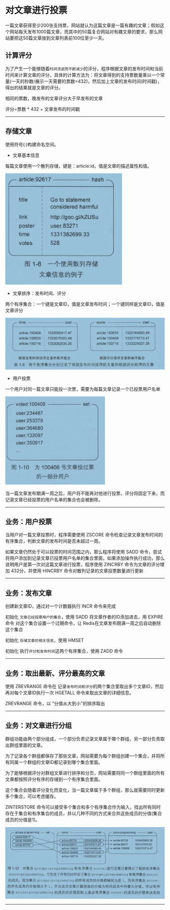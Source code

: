 #   对文章进行投票

一篇文章获得至少200张支持票，网站就认为这篇文章是一篇有趣的文章；假如这个网站每天发布1000篇文章，而其中的50篇复合网站对有趣文章的要求，那么网站要把这50篇文章放到文章列表前100位至少一天。

##  计算评分

为了产生一个能够随着`时间流逝而不断减少`的评分，程序根据文章的发布时间和当前时间来计算文章的评分，具体的计算方法为：将文章得到的支持票数量乘以一个常量(一天的秒数/展示一天需要的票数=432)，然后加上文章的发布时间(时间戳)，得出的结果就是文章的评分。

相同的票数，晚发布的文章评分大于早发布的文章

评分=票数 * 432 + 文章发布的时间戳

----

##  存储文章

使用符号(:)构建命名空间。

-   文章基本信息

每篇文章使用一个散列存储，键是：article:id，值是文章的描述属性和值。

![使用散列存储文章信息](images/20181117151158.png)

-   文章排序：发布时间、评分

两个有序集合：一个键是文章ID，值是文章发布时间；一个键同样是文章ID，值是文章评分

![记录根据发布时间和评分排序的文章](images/20181117151430.png)

-   用户投票

一个用户对同一篇文章只能投一次票，需要为每篇文章记录一个已投票用户名单

![用户投票](images/20181117200238.png)

当一篇文章发布期满一周之后，用户将不能再对他进行投票，评分将固定下来，而记录文章已经投票的用户名单的集合也会被删除。

----

##  业务：用户投票

当用户对一篇文章投票时，程序需要使用 ZSCORE 命令检查记录文章发布时间的有序集合，判断文章的发布时间是否未超过一周。

如果文章仍然处于可以投票的时间范围之内，那么程序将使用 SADD 命令，尝试将用户添加到记录文章已投票用户名单的集合里面，如果添加操作执行成功，那么说明用户是第一次对这篇文章进行投票，程序使用 ZINCRBY 命令为文章的评分增加 432分，并使用 HINCRBY 命令对散列记录的文章投票数量进行更新

----

##  业务：发布文章

创建新文章ID，通过对一个计数器执行 INCR 命令来完成

初始化 `文章已经投票用户的集合`，使用 SADD 将文章作者的ID添加进去，用 EXPIRE 命令 对这个集合设置一个过期命令，让 Redis在文章发布期满一周之后自动删除这个集合

初始化 `存储文章的相关信息`，使用 HMSET

初始化 执行`评分和发布时间`这两个有序集合，使用 ZADD 命令

----

##  业务：取出最新、评分最高的文章

使用 ZREVRANGE 命令在 记录`发布时间和评分`的两个集合里取出多个文章ID，然后再对每个文章ID执行一次 HGETALL 命令来取出文章的详细信息。

ZREVRANGE 命令，以 "分值从大到小"的排序取出

----

##  业务：对文章进行分组

群组功能由两个部分组成，一个部分负责记录文章属于哪个群组，另一部分负责取出群组里面的文章。

为了记录各个群组都保存了那些文章，网站需要为每个群组创建一个集合，并将所有同属一个群组的文章ID都记录到哪个集合里面。

为了能够根据评分对群组文章进行排序和分页，网站需要将同一个群组里面的所有文章都按照评分有序的存储到一个有序集合里面。

这个集合会随着评分变化而变化，当一篇文章属于多个群组，那么就需要同时更新多个集合，可以考虑缓存。

ZINTERSTORE 命令可以接受多个集合和多个有序集合作为输入，找出所有同时存在于集合和有序集合的成员，并以几种不同的方式来合并这些成员的分值(集合成员的分值是1)。

![用户投票](images/20181117203856.png)

----
